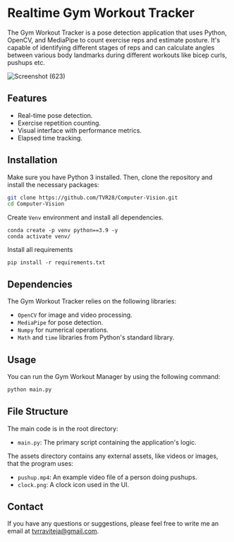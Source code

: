 # Realtime Gym Workout Tracker

The Gym Workout Tracker is a pose detection application that uses Python, OpenCV, and MediaPipe to count exercise reps and estimate posture. It's capable of identifying different stages of reps and can calculate angles between various body landmarks during different workouts like bicep curls, pushups etc.

![Screenshot (623)](https://github.com/TVR28/Computer-Vision/assets/91713140/bb216a78-e0c4-42c1-b545-1a208927ca9d)


## Features

- Real-time pose detection.
- Exercise repetition counting.
- Visual interface with performance metrics.
- Elapsed time tracking.

## Installation

Make sure you have Python 3 installed. Then, clone the repository and install the necessary packages:

```bash
git clone https://github.com/TVR28/Computer-Vision.git
cd Computer-Vision
```
Create `Venv` environment and install all dependencies.
```
conda create -p venv python==3.9 -y
conda activate venv/
```
Install all requirements
```
pip install -r requirements.txt
```

## Dependencies

The Gym Workout Tracker relies on the following libraries:

- `OpenCV` for image and video processing.
- `MediaPipe` for pose detection.
- `Numpy` for numerical operations.
- `Math` and `time` libraries from Python's standard library.

## Usage

You can run the Gym Workout Manager by using the following command:

```bash
python main.py
```

## File Structure

The main code is in the root directory:

- `main.py`: The primary script containing the application's logic.

The assets directory contains any external assets, like videos or images, that the program uses:

- `pushup.mp4`: An example video file of a person doing pushups.
- `clock.png`: A clock icon used in the UI.

## Contact

If you have any questions or suggestions, please feel free to write me an email at tvrraviteja@gmail.com.
